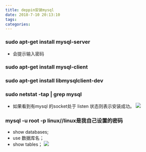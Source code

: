 ```yaml
---
title: deppin安装mysql
date: 2018-7-10 20:13:10
tags:
categories:
---
```


### sudo apt-get install mysql-server
- 会提示输入密码

### sudo apt-get install mysql-client

### sudo apt-get install libmysqlclient-dev

### sudo netstat -tap | grep mysql
- 如果看到有mysql 的socket处于 listen 状态则表示安装成功。
![](http://oyj1fkfcr.bkt.clouddn.com/%E6%B7%B1%E5%BA%A6%E6%88%AA%E5%9B%BE_20180710081207.png)

### mysql -u root -p linux//linux是我自己设置的密码
- show databases;
- use 数据库名；
- show tables；
![](http://oyj1fkfcr.bkt.clouddn.com/%E6%B7%B1%E5%BA%A6%E6%88%AA%E5%9B%BE_20180710081646.png)
